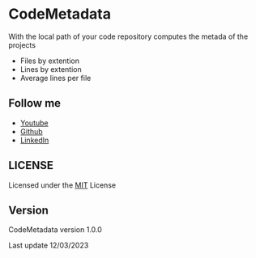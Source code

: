 # CodeMetadata

With the local path of your code repository computes the metada of the projects

- Files by extention
- Lines by extention
- Average lines per file

## Follow me

- [Youtube](https://www.youtube.com/channel/UC5MAQWU2s2VESTXaUo-ysgg)
- [Github](https://www.github.com/danny270793/)
- [LinkedIn](https://www.linkedin.com/in/danny270793)

## LICENSE

Licensed under the [MIT](license.md) License

## Version

CodeMetadata version 1.0.0

Last update 12/03/2023
